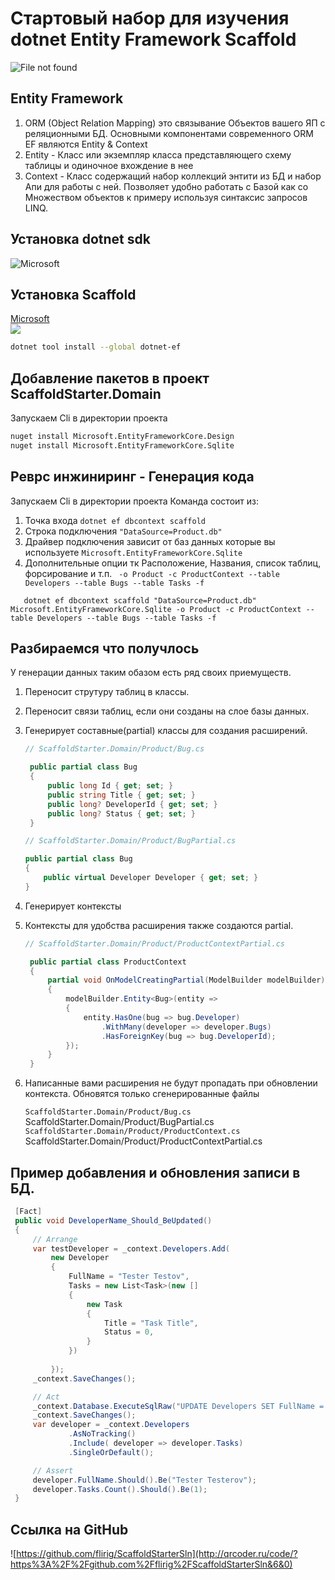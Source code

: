 # Стартовый набор для изучения dotnet Entity Framework Scaffold 

![File not found](http://www.plantuml.com/plantuml/proxy?cache=no&src=https://raw.githubusercontent.com/flirig/ScaffoldStarterSln/main/sln.txt)

## Entity Framework
1. ORM (Object Relation Mapping) это связывание Объектов вашего ЯП с реляционными БД. Основными компонентами современного ORM EF являются Entity & Context
2. Entity - Класс или экземпляр класса представляющего схему таблицы и одиночное вхождение в нее
3. Context - Класс содержащий набор коллекций энтити из БД и набор Апи для работы с ней. Позволяет удобно работать с Базой как со Множеством объектов к примеру используя синтаксис запросов LINQ.

## Установка dotnet sdk
![Microsoft](http://qrcoder.ru/code/?https%3A%2F%2Fdocs.microsoft.com%2Fru-ru%2Fdotnet%2Fcore%2Finstall%2F&6&0)

## Установка Scaffold
[Microsoft](https://docs.microsoft.com/ru-ru/ef/core/get-started/overview/install)  
![](http://qrcoder.ru/code/?https%3A%2F%2Fdocs.microsoft.com%2Fru-ru%2Fef%2Fcore%2Fget-started%2Foverview%2Finstall%23get-the-net-core-cli-tools&4&0)  

```bash
dotnet tool install --global dotnet-ef
```
## Добавление пакетов в проект ScaffoldStarter.Domain
Запускаем Cli в директории проекта
```bash
nuget install Microsoft.EntityFrameworkCore.Design
nuget install Microsoft.EntityFrameworkCore.Sqlite
```
## Реврс инжиниринг - Генерация кода
Запускаем Cli в директории проекта
Команда состоит из:
1. Точка входа ```dotnet ef dbcontext scaffold```
2. Строка подключения ```"DataSource=Product.db"```
3. Драйвер подключения зависит от баз данных которые вы используете ```Microsoft.EntityFrameworkCore.Sqlite```
4. Дополнительные опции тк Расположение, Названия, список таблиц, форсирование и т.п. ``` -o Product -c ProductContext --table Developers --table Bugs --table Tasks -f```
```
   dotnet ef dbcontext scaffold "DataSource=Product.db" Microsoft.EntityFrameworkCore.Sqlite -o Product -c ProductContext --table Developers --table Bugs --table Tasks -f
```
## Разбираемся что получлось

У генерации данных таким обазом есть ряд своих приемуществ.
1. Переносит струтуру таблиц в классы.
2. Переносит связи таблиц, если они созданы на слое базы данных.
3. Генерирует составные(partial) классы для создания расширений.

   ```c#
   // ScaffoldStarter.Domain/Product/Bug.cs

    public partial class Bug
    {
        public long Id { get; set; }
        public string Title { get; set; }
        public long? DeveloperId { get; set; }
        public long? Status { get; set; }
    }
   ```

   ```c#
   // ScaffoldStarter.Domain/Product/BugPartial.cs
   
   public partial class Bug
   {
       public virtual Developer Developer { get; set; }
   }
   ```

4. Генерирует контексты
5. Контексты для удобства расширения также создаются partial.

   ```c#
   // ScaffoldStarter.Domain/Product/ProductContextPartial.cs
   
    public partial class ProductContext
    {
        partial void OnModelCreatingPartial(ModelBuilder modelBuilder)
        {
            modelBuilder.Entity<Bug>(entity =>
            {
                entity.HasOne(bug => bug.Developer)
                    .WithMany(developer => developer.Bugs)
                    .HasForeignKey(bug => bug.DeveloperId);
            });
        }
    }
   ```

5. Написанные вами расширения не будут пропадать при обновлении контекста. Обновятся только сгенерированные файлы

   `ScaffoldStarter.Domain/Product/Bug.cs`  
   ScaffoldStarter.Domain/Product/BugPartial.cs  
   `ScaffoldStarter.Domain/Product/ProductContext.cs`  
   ScaffoldStarter.Domain/Product/ProductContextPartial.cs


## Пример добавления и обновления записи в БД.

   ```c#
    [Fact]
    public void DeveloperName_Should_BeUpdated()
    {
        // Arrange
        var testDeveloper = _context.Developers.Add(
            new Developer
            {
                FullName = "Tester Testov",
                Tasks = new List<Task>(new []
                {
                    new Task
                    {
                        Title = "Task Title",
                        Status = 0,
                    }
                })
                
            });
        _context.SaveChanges();

        // Act
        _context.Database.ExecuteSqlRaw("UPDATE Developers SET FullName = 'Tester Testerov' WHERE Id=1");
        _context.SaveChanges();
        var developer = _context.Developers
                .AsNoTracking()
                .Include( developer => developer.Tasks)
                .SingleOrDefault();

        // Assert
        developer.FullName.Should().Be("Tester Testerov");
        developer.Tasks.Count().Should().Be(1);
    }
   ```

## Ссылка на GitHub
![https://github.com/flirig/ScaffoldStarterSln](http://qrcoder.ru/code/?https%3A%2F%2Fgithub.com%2Fflirig%2FScaffoldStarterSln&6&0)

